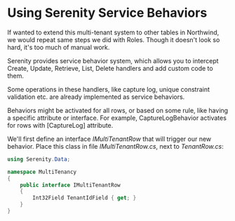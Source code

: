 # Using Serenity Service Behaviors

If wanted to extend this multi-tenant system to other tables in Northwind, we would repeat same steps we did with Roles. Though it doesn't look so hard, it's too much of manual work.

Serenity provides service behavior system, which allows you to intercept Create, Update, Retrieve, List, Delete handlers and add custom code to them.

Some operations in these handlers, like capture log, unique constraint validation etc. are already implemented as service behaviors.

Behaviors might be activated for all rows, or based on some rule, like having a specific attribute or interface. For example, CaptureLogBehavior activates for rows with [CaptureLog] attribute.

We'll first define an interface *IMultiTenantRow* that will trigger our new behavior. Place this class in file *IMultiTenantRow.cs*, next to *TenantRow.cs*:

```cs
using Serenity.Data;

namespace MultiTenancy
{
    public interface IMultiTenantRow
    {
        Int32Field TenantIdField { get; }
    }
}
```



